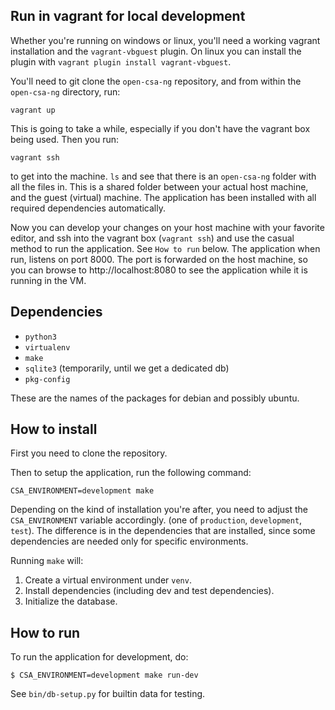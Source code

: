 ## Run in vagrant for local development ##

Whether you're running on windows or linux, you'll need a working vagrant
installation and the `vagrant-vbguest` plugin. On linux you can install the
plugin with `vagrant plugin install vagrant-vbguest`.

You'll need to git clone the `open-csa-ng` repository, and from within the
`open-csa-ng` directory, run:

```
vagrant up
```

This is going to take a while, especially if you don't have the vagrant box
being used. Then you run:

```
vagrant ssh
```

to get into the machine. `ls` and see that there is an `open-csa-ng` folder
with all the files in. This is a shared folder between your actual host
machine, and the guest (virtual) machine. The application has been installed
with all required dependencies automatically.

Now you can develop your changes on your host machine with your favorite
editor, and ssh into the vagrant box (`vagrant ssh`) and use the casual method
to run the application. See `How to run` below. The application when run,
listens on port 8000. The port is forwarded on the host machine, so you can
browse to http://localhost:8080 to see the application while it is running in
the VM.

## Dependencies ##

* `python3`
* `virtualenv`
* `make`
* `sqlite3` (temporarily, until we get a dedicated db)
* `pkg-config`

These are the names of the packages for debian and possibly ubuntu.

## How to install ##

First you need to clone the repository.

Then to setup the application, run the following command:

```
CSA_ENVIRONMENT=development make
```

Depending on the kind of installation you're after, you need to adjust the
`CSA_ENVIRONMENT` variable accordingly. (one of `production`, `development`,
`test`). The difference is in the dependencies that are installed, since some
dependencies are needed only for specific environments.

Running `make` will:

1. Create a virtual environment under `venv`.
2. Install dependencies (including dev and test dependencies).
3. Initialize the database.


## How to run ##

To run the application for development, do:

```
$ CSA_ENVIRONMENT=development make run-dev
```

See `bin/db-setup.py` for builtin data for testing.
